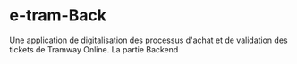 # e-tram-Back
Une application de digitalisation des processus d'achat et de validation des tickets de Tramway Online.
La partie Backend
